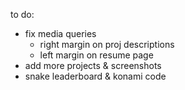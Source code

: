 
to do:

- fix media queries
	- right margin on proj descriptions
	- left margin on resume page
- add more projects & screenshots
- snake leaderboard & konami code